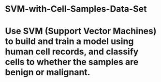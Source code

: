 # SVM-with-Cell-Samples-Data-Set

# Use SVM (Support Vector Machines) to build and train a model using human cell records, and classify cells to whether the samples are benign or malignant.

